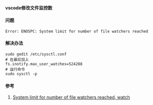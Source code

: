 #### vscode修改文件监控数

#### 问题
```SHELL
Error: ENOSPC: System limit for number of file watchers reached
```

#### 解决办法
```SHELL
sudo gedit /etc/sysctl.conf
# 在最后加上
fs.inotify.max_user_watches=524288
# 运行命令
sudo sysctl -p
```

#### 参考
1. [System limit for number of file watchers reached, watch](https://blog.csdn.net/qiphon3650/article/details/108577103 'System limit for number of file watchers reached, watch')
